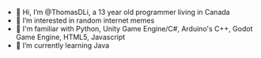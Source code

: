 - 👋 Hi, I’m @ThomasDLi, a 13 year old programmer living in Canada
- 👀 I’m interested in random internet memes
- 🤔 I'm familiar with Python, Unity Game Engine/C#, Arduino's C++, Godot Game Engine, HTML5, Javascript
- 🌱 I’m currently learning Java

<!---
ThomasDLi/ThomasDLi is a ✨ special ✨ repository because its `README.md` (this file) appears on your GitHub profile.
You can click the Preview link to take a look at your changes.
--->
